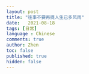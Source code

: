 ```yaml
---
layout: post
title: "往事不要再提人生已多风雨"
date:   2021-08-18
tags: [日常]
language : Chinese
comments: true
author: Zhen
toc: false
published: true
hidden: false
---
```

<!--stackedit_data:
eyJoaXN0b3J5IjpbMTI4MjUyNjI3MF19
-->